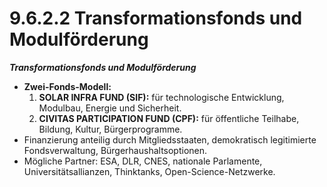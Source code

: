 # 9.6.2.2 Transformationsfonds und Modulförderung

_**Transformationsfonds und Modulförderung**_

* **Zwei-Fonds-Modell:**
  1. **SOLAR INFRA FUND (SIF):** für technologische Entwicklung, Modulbau, Energie und Sicherheit.
  2. **CIVITAS PARTICIPATION FUND (CPF):** für öffentliche Teilhabe, Bildung, Kultur, Bürgerprogramme.
* Finanzierung anteilig durch Mitgliedsstaaten, demokratisch legitimierte Fondsverwaltung, Bürgerhaushaltsoptionen.
* Mögliche Partner: ESA, DLR, CNES, nationale Parlamente, Universitätsallianzen, Thinktanks, Open-Science-Netzwerke.
